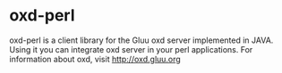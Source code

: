 # oxd-perl
oxd-perl is a client library for the Gluu oxd server implemented in JAVA. Using it you can integrate oxd server in your perl applications. For information about oxd, visit http://oxd.gluu.org
